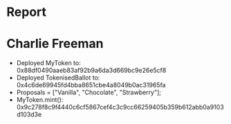 # Report

# Charlie Freeman

- Deployed MyToken to: 0x88df0490aaeb83af92b9a6da3d669bc9e26e5cf8
- Deployed TokenisedBallot to: 0x4c6de69945fd4bba8651cbe4a8049b0ac31965fa
- Proposals = ["Vanilla", "Chocolate", "Strawberry"];
- MyToken.mint(): 0x9c278f8c9f4440c6cf5867cef4c3c9cc66259405b359b612abb0a9103d103d3e
